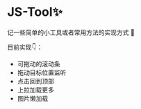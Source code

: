 <!--
 * @Descripttion: 
 * @version: 
 * @Author: rodrick
 * @Date: 2020-12-08 23:15:16
 * @LastEditors: rodrick
 * @LastEditTime: 2020-12-08 23:32:31
-->
# JS-Tool✨
记一些简单的小工具或者常用方法的实现方式 🧐

目前实现👇：
- 可拖动的滚动条
- 拖动目标位置监听
- 点击回到顶部
- 上拉加载更多
- 图片懒加载

